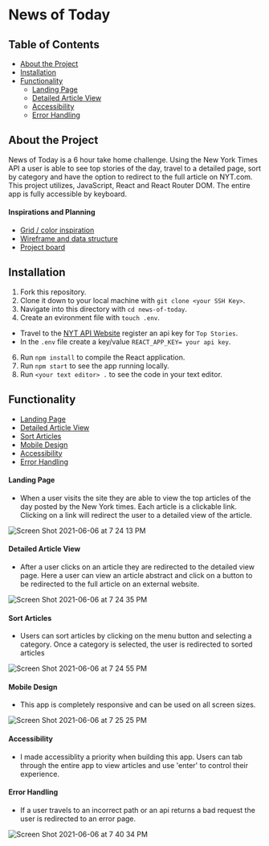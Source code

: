 # News of Today

## Table of Contents

- [About the Project](#about-the-project)
- [Installation](#installation)
- [Functionality](#functionality)
  - [Landing Page](#landing-page)
  - [Detailed Article View](#detailed-article-view)
  - [Accessibility](#accessibility)
  - [Error Handling](#error-handling)

## About the Project

News of Today is a 6 hour take home challenge. Using the New York Times API a user is able to see top stories of the day, travel to a detailed page, sort by category and have the option to redirect to the full article on NYT.com. This project utilizes, JavaScript, React and React Router DOM. The entire app is fully accessible by keyboard.

  #### Inspirations and Planning
  * [Grid / color inspiration](http://grid-masterclass.webflow.io/)
  * [Wireframe and data structure](https://excalidraw.com/#room=28e72839859a859b02b3,XRNWUxTSg33IngLaQod-1A)
  * [Project board](https://github.com/itsnameissteven/news-of-today/projects/1)

## Installation

1. Fork this repository.
2. Clone it down to your local machine with `git clone <your SSH Key>`.
3. Navigate into this directory with `cd news-of-today`.
4. Create an evironment file with `touch .env`.
  * Travel to the [NYT API Website](https://developer.nytimes.com/docs/top-stories-product/1/overview) register an api key for `Top Stories`.
  * In the `.env` file create a key/value `REACT_APP_KEY= your api key`.
6. Run `npm install` to compile the React application.
7. Run `npm start` to see the app running locally.
8. Run `<your text editor> .` to see the code in your text editor.

## Functionality

- [Landing Page](#landing-page)
- [Detailed Article View](#detailed-article-view)
- [Sort Articles](#sort-articles)
- [Mobile Design](#mobile-design)
- [Accessibility](#accessibility)
- [Error Handling](#error-handling)

#### Landing Page

- When a user visits the site they are able to view the top articles of the day posted by the New York times. Each article is a clickable link. Clicking on a link will redirect the user to a detailed view of the article.

![Screen Shot 2021-06-06 at 7 24 13 PM](https://user-images.githubusercontent.com/72312636/120947528-123dd600-c6fd-11eb-8f5f-83c515c480b4.png)

#### Detailed Article View

- After a user clicks on an article they are redirected to the detailed view page. Here a user can view an article abstract and click on a button to be redirected to the full article on an external website.

![Screen Shot 2021-06-06 at 7 24 35 PM](https://user-images.githubusercontent.com/72312636/120947534-1538c680-c6fd-11eb-9dc2-c9e008c1133c.png)

#### Sort Articles

- Users can sort articles by clicking on the menu button and selecting a category. Once a category is selected, the user is redirected to sorted articles

![Screen Shot 2021-06-06 at 7 24 55 PM](https://user-images.githubusercontent.com/72312636/120947542-18cc4d80-c6fd-11eb-9dcd-2ce75a328be9.png)

#### Mobile Design

- This app is completely responsive and can be used on all screen sizes. 

![Screen Shot 2021-06-06 at 7 25 25 PM](https://user-images.githubusercontent.com/72312636/120947547-1bc73e00-c6fd-11eb-9eba-26f5997ad98d.png)

#### Accessibility

- I made accessiblity a priority when building this app. Users can tab through the entire app to view articles and use 'enter' to control their experience.

#### Error Handling

- If a user travels to an incorrect path or an api returns a bad request the user is redirected to an error page.

![Screen Shot 2021-06-06 at 7 40 34 PM](https://user-images.githubusercontent.com/72312636/120948275-1965e380-c6ff-11eb-809d-9bb3950c203d.png)
